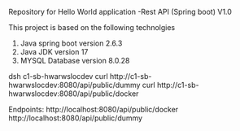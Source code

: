 Repository for Hello World application -Rest API (Spring boot) V1.0

This project is based on the following technolgies
1. Java spring boot version 2.6.3
2. Java JDK version 17
3. MYSQL Database version 8.0.28

dsh c1-sb-hwarwslocdev
curl http://c1-sb-hwarwslocdev:8080/api/public/dummy
curl http://c1-sb-hwarwslocdev:8080/api/public/docker


Endpoints:
http://localhost:8080/api/public/docker
http://localhost:8080/api/public/dummy

